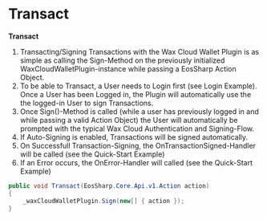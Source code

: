 # Transact

**Transact**

1. Transacting/Signing Transactions with the Wax Cloud Wallet Plugin is as simple as calling the Sign-Method on the previously initialized WaxCloudWalletPlugin-instance while passing a EosSharp Action Object.
2. To be able to Transact, a User needs to Login first (see Login Example). Once a User has been Logged in, the Plugin will automatically use the the logged-in User to sign Transactions.
3. Once Sign()-Method is called (while a user has previously logged in and while passing a valid Action Object) the User will automatically be prompted with the typical Wax Cloud Authentication and Signing-Flow.
4. If Auto-Signing is enabled, Transactions will be signed automatically.
5. On Successfull Transaction-Signing, the OnTransactionSigned-Handler will be called (see the Quick-Start Example)
6. If an Error occurs, the OnError-Handler will called (see the Quick-Start Example)

```csharp
public void Transact(EosSharp.Core.Api.v1.Action action)
{
	_waxCloudWalletPlugin.Sign(new[] { action });
}
```
